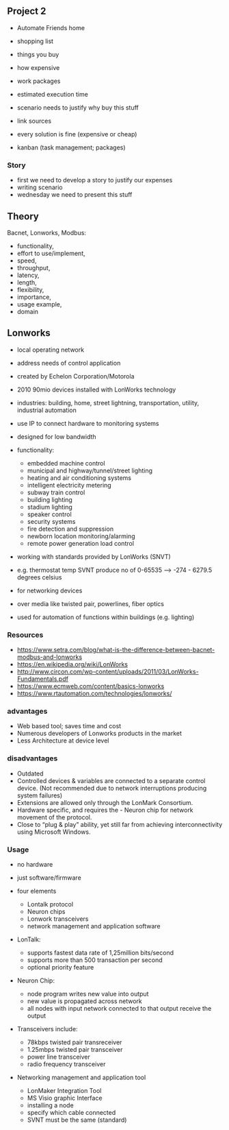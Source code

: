 ## Project 2

- Automate Friends home
- shopping list
- things you buy
- how expensive
- work packages
- estimated execution time
- scenario needs to justify why buy this stuff
- link sources


- every solution is fine (expensive or cheap)
- kanban (task management; packages)

### Story
- first we need to develop a story to justify our expenses
- writing scenario
- wednesday we need to present this stuff



## Theory 
Bacnet, Lonworks, Modbus:

- functionality, 
- effort to use/implement, 
- speed, 
- throughput, 
- latency, 
- length, 
- flexibility, 
- importance, 
- usage example, 
- domain


## Lonworks 
- local operating network
- address needs of control application 
- created by Echelon Corporation/Motorola
- 2010 90mio devices installed with LonWorks technology
- industries: building, home, street lightning, transportation, utility, industrial automation

- use IP to connect hardware to monitoring systems
- designed for low bandwidth

- functionality:
	- embedded machine control
	- municipal and highway/tunnel/street lighting
	- heating and air conditioning systems
	- intelligent electricity metering
	- subway train control
	- building lighting
	- stadium lighting
	- speaker control
	- security systems
	- fire detection and suppression
	- newborn location monitoring/alarming
	- remote power generation load control

- working with standards provided by LonWorks (SNVT)
- e.g. thermostat temp SVNT produce no of 0-65535 --> -274 - 6279.5 degrees celsius

- for networking devices
- over media like twisted pair, powerlines, fiber optics 
- used for automation of functions within buildings (e.g. lighting)


### Resources
- https://www.setra.com/blog/what-is-the-difference-between-bacnet-modbus-and-lonworks
- https://en.wikipedia.org/wiki/LonWorks
- http://www.circon.com/wp-content/uploads/2011/03/LonWorks-Fundamentals.pdf
- https://www.ecmweb.com/content/basics-lonworks
- https://www.rtautomation.com/technologies/lonworks/

### advantages
- Web based tool; saves time and cost
- Numerous developers of Lonworks products in the market
- Less Architecture at device level

### disadvantages
- Outdated
- Controlled devices & variables are connected to a separate control device. (Not recommended due to network interruptions producing system failures)
- Extensions are allowed only through the LonMark Consortium.
- Hardware specific, and requires the - Neuron chip for network movement of the protocol.
- Close to “plug & play” ability, yet still far from achieving interconnectivity using Microsoft Windows.

### Usage
- no hardware
- just software/firmware
- four elements
	- Lontalk protocol
	- Neuron chips
	- Lonwork transceivers
	- network management and application software

- LonTalk:
	- supports fastest data rate of 1,25million bits/second
	- supports more than 500 transaction per second
	- optional priority feature
	
- Neuron Chip:
	- node program writes new value into output
	- new value is propagated across network
	- all nodes with input network connected to that output receive the output

- Transceivers include:
	- 78kbps twisted pair transreceiver
	- 1.25mbps twisted pair transceiver    
	- power line transceiver
	- radio frequency transceiver

- Networking management and application tool
	- LonMaker Integration Tool
	- MS Visio graphic Interface
	- installing a node
	- specify which cable connected
	- SVNT must be the same (standard)
	